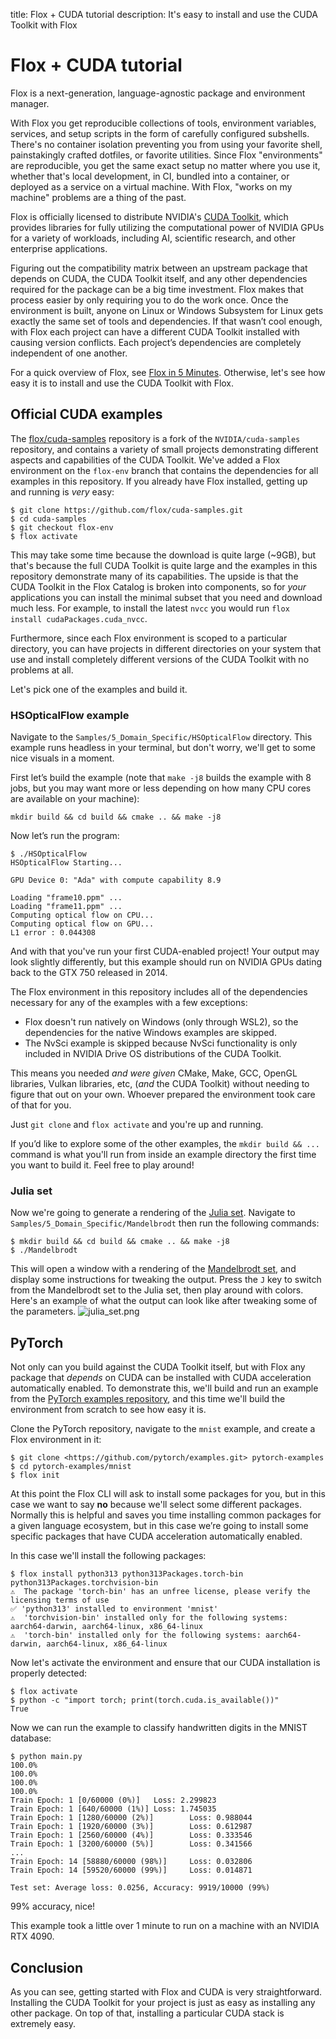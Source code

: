 title: Flox + CUDA tutorial
description: It's easy to install and use the CUDA Toolkit with Flox

# Flox + CUDA tutorial

Flox is a next-generation, language-agnostic package and environment manager.

With Flox you get reproducible collections of tools, environment variables, services, and setup scripts 
in the form of carefully configured subshells.
There's no container isolation preventing you from using your favorite shell, painstakingly crafted 
dotfiles, or favorite utilities.
Since Flox "environments" are reproducible, you get the same exact setup no matter where you use it, 
whether that's local development, in CI, bundled into a container, or deployed as a service on a 
virtual machine.
With Flox, "works on my machine" problems are a thing of the past.

Flox is officially licensed to distribute NVIDIA's [CUDA Toolkit](https://developer.nvidia.com/cuda-toolkit), 
which provides libraries for fully utilizing the computational power of NVIDIA GPUs for a variety of 
workloads, including AI, scientific research, and other enterprise applications.

Figuring out the compatibility matrix between an upstream package that depends on CUDA, the CUDA 
Toolkit itself, and any other dependencies required for the package can be a big time investment.
Flox makes that process easier by only requiring you to do the work once.
Once the environment is built, anyone on Linux or Windows Subsystem for Linux gets exactly the same 
set of tools and dependencies.
If that wasn’t cool enough, with Flox each project can have a different CUDA Toolkit installed with 
causing version conflicts.
Each project’s dependencies are completely independent of one another.

For a quick overview of Flox, see [Flox in 5 Minutes](https://flox.dev/docs/flox-5-minutes/). 
Otherwise, let's see how easy it is to install and use the CUDA Toolkit with Flox.

## Official CUDA examples

The [flox/cuda-samples](https://github.com/flox/cuda-samples) repository is a fork of the 
`NVIDIA/cuda-samples` repository, and contains a variety of small projects demonstrating different 
aspects and capabilities of the CUDA Toolkit.
We've added a Flox environment on the `flox-env` branch that contains the dependencies for all 
examples in this repository.
If you already have Flox installed, getting up and running is *very* easy:

```
$ git clone https://github.com/flox/cuda-samples.git
$ cd cuda-samples
$ git checkout flox-env
$ flox activate

```

This may take some time because the download is quite large (~9GB), but that's because the full CUDA 
Toolkit is quite large and the examples in this repository demonstrate many of its capabilities.
The upside is that the CUDA Toolkit in the Flox Catalog is broken into components, so for *your* 
applications you can install the minimal subset that you need and download much less.
For example, to install the latest `nvcc` you would run `flox install cudaPackages.cuda_nvcc`.

Furthermore, since each Flox environment is scoped to a particular directory, you can have 
projects in different directories on your system that use and install completely different 
versions of the CUDA Toolkit with no problems at all.

Let's pick one of the examples and build it.

### HSOpticalFlow example

Navigate to the `Samples/5_Domain_Specific/HSOpticalFlow` directory.
This example runs headless in your terminal, but don't worry, we'll get to some nice visuals in a moment.

First let’s build the example (note that `make -j8` builds the example with 8 jobs, but you may want 
more or less depending on how many CPU cores are available on your machine):

```
mkdir build && cd build && cmake .. && make -j8
```

Now let’s run the program:

```
$ ./HSOpticalFlow
HSOpticalFlow Starting...

GPU Device 0: "Ada" with compute capability 8.9

Loading "frame10.ppm" ...
Loading "frame11.ppm" ...
Computing optical flow on CPU...
Computing optical flow on GPU...
L1 error : 0.044308

```

And with that you've run your first CUDA-enabled project! Your output may look slightly differently, 
but this example should run on NVIDIA GPUs dating back to the GTX 750 released in 2014.

The Flox environment in this repository includes all of the dependencies necessary for any of the 
examples with a few exceptions:

- Flox doesn't run natively on Windows (only through WSL2), so the dependencies for the native
  Windows examples are skipped.
- The NvSci example is skipped because NvSci functionality is only included in NVIDIA Drive OS
  distributions of the CUDA Toolkit.

This means you needed *and were given* CMake, Make, GCC, OpenGL libraries, Vulkan libraries, etc, 
(*and* the CUDA Toolkit) without needing to figure that out on your own. Whoever prepared the 
environment took care of that for you.

Just `git clone` and `flox activate` and you're up and running.

If you’d like to explore some of the other examples, the `mkdir build && ...` command is what you'll 
run from inside an example directory the first time you want to build it. Feel free to play around!

### Julia set

Now we're going to generate a rendering of the [Julia set](https://en.wikipedia.org/wiki/Julia_set).
Navigate to `Samples/5_Domain_Specific/Mandelbrodt` then run the following commands:

```
$ mkdir build && cd build && cmake .. && make -j8
$ ./Mandelbrodt

```

This will open a window with a rendering of the [Mandelbrodt set](https://en.wikipedia.org/wiki/Julia_set), 
and display some instructions for tweaking the output.
Press the `J` key to switch from the Mandelbrodt set to the Julia set, then play around with colors.
Here's an example of what the output can look like after tweaking some of the parameters.
![julia_set.png](attachment:ba562cb5-37bb-4b4f-93b7-8c4a28c348b5:julia_set.png)

## PyTorch

Not only can you build against the CUDA Toolkit itself, but with Flox any package that *depends* on 
CUDA can be installed with CUDA acceleration automatically enabled.
To demonstrate this, we'll build and run an example from the [PyTorch examples repository](https://github.com/pytorch/examples), 
and this time we'll build the environment from scratch to see how easy it is.

Clone the PyTorch repository, navigate to the `mnist` example, and create a Flox environment in it:

```
$ git clone <https://github.com/pytorch/examples.git> pytorch-examples
$ cd pytorch-examples/mnist
$ flox init

```

At this point the Flox CLI will ask to install some packages for you, but in this case we want to say 
**no** because we'll select some different packages. Normally this is helpful and saves you time 
installing common packages for a given language ecosystem, but in this case we’re going to install 
some specific packages that have CUDA acceleration automatically enabled.

In this case we'll install the following packages:

```
$ flox install python313 python313Packages.torch-bin python313Packages.torchvision-bin
⚠  The package 'torch-bin' has an unfree license, please verify the licensing terms of use
✅ 'python313' installed to environment 'mnist'
⚠  'torchvision-bin' installed only for the following systems: aarch64-darwin, aarch64-linux, x86_64-linux
⚠  'torch-bin' installed only for the following systems: aarch64-darwin, aarch64-linux, x86_64-linux

```

Now let's activate the environment and ensure that our CUDA installation is properly detected:

```
$ flox activate
$ python -c "import torch; print(torch.cuda.is_available())"
True

```

Now we can run the example to classify handwritten digits in the MNIST database:

```
$ python main.py
100.0%
100.0%
100.0%
100.0%
Train Epoch: 1 [0/60000 (0%)]   Loss: 2.299823
Train Epoch: 1 [640/60000 (1%)] Loss: 1.745035
Train Epoch: 1 [1280/60000 (2%)]        Loss: 0.988044
Train Epoch: 1 [1920/60000 (3%)]        Loss: 0.612987
Train Epoch: 1 [2560/60000 (4%)]        Loss: 0.333546
Train Epoch: 1 [3200/60000 (5%)]        Loss: 0.341566
...
Train Epoch: 14 [58880/60000 (98%)]     Loss: 0.032806
Train Epoch: 14 [59520/60000 (99%)]     Loss: 0.014871

Test set: Average loss: 0.0256, Accuracy: 9919/10000 (99%)

```

99% accuracy, nice!

This example took a little over 1 minute to run on a machine with an NVIDIA RTX 4090.

## Conclusion

As you can see, getting started with Flox and CUDA is very straightforward.
Installing the CUDA Toolkit for your project is just as easy as installing any other package.
On top of that, installing a particular CUDA stack is extremely easy.
